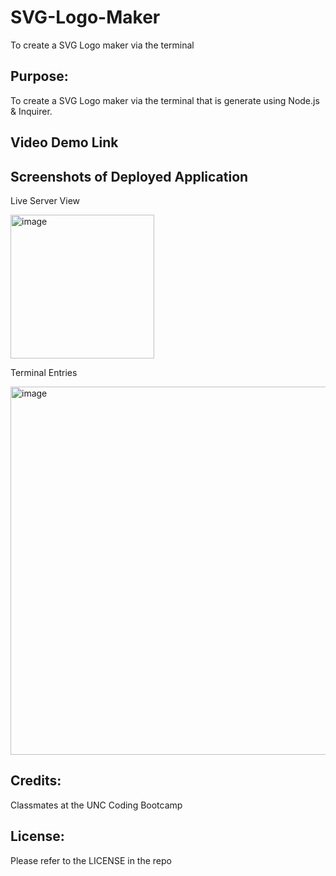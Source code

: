 # SVG-Logo-Maker
To create a SVG Logo maker via the terminal

## Purpose:
To create a SVG Logo maker via the terminal that is generate using Node.js & Inquirer.

## Video Demo Link


## Screenshots of Deployed Application
Live Server View

<img width="230" alt="image" src="https://github.com/elaine-luckey/SVG-Logo-Maker/assets/134161776/cdf2e5bb-6bf8-4ae9-9a57-d6cdba769813">


Terminal Entries

<img width="589" alt="image" src="https://github.com/elaine-luckey/SVG-Logo-Maker/assets/134161776/c13675d7-21ab-47fc-915c-e1740c6624b1">

 
## Credits:
Classmates at the UNC Coding Bootcamp

## License: 
Please refer to the LICENSE in the repo
